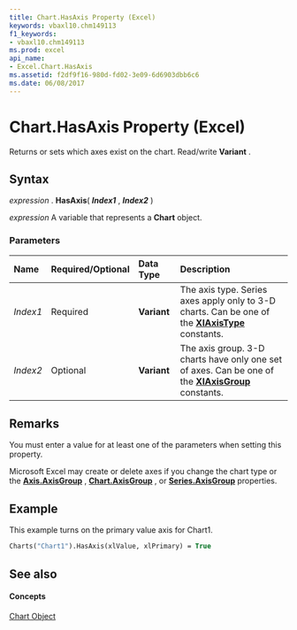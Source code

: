 ```yaml
---
title: Chart.HasAxis Property (Excel)
keywords: vbaxl10.chm149113
f1_keywords:
- vbaxl10.chm149113
ms.prod: excel
api_name:
- Excel.Chart.HasAxis
ms.assetid: f2df9f16-980d-fd02-3e09-6d6903dbb6c6
ms.date: 06/08/2017
---
```



# Chart.HasAxis Property (Excel)

Returns or sets which axes exist on the chart. Read/write **Variant** .


## Syntax

 _expression_ . **HasAxis**( **_Index1_** , **_Index2_** )

 _expression_ A variable that represents a **Chart** object.


### Parameters



|**Name**|**Required/Optional**|**Data Type**|**Description**|
|:-----|:-----|:-----|:-----|
| _Index1_|Required| **Variant**|The axis type. Series axes apply only to 3-D charts. Can be one of the **[XlAxisType](xlaxistype-enumeration-excel.md)** constants.|
| _Index2_|Optional| **Variant**|The axis group. 3-D charts have only one set of axes. Can be one of the **[XlAxisGroup](xlaxisgroup-enumeration-excel.md)** constants.|

## Remarks

You must enter a value for at least one of the parameters when setting this property.

Microsoft Excel may create or delete axes if you change the chart type or the **[Axis.AxisGroup](axis-axisgroup-property-excel.md)** , **[Chart.AxisGroup](chartgroup-axisgroup-property-excel.md)** , or **[Series.AxisGroup](series-axisgroup-property-excel.md)** properties.


## Example

This example turns on the primary value axis for Chart1.


```vb
Charts("Chart1").HasAxis(xlValue, xlPrimary) = True
```


## See also


#### Concepts


[Chart Object](chart-object-excel.md)

